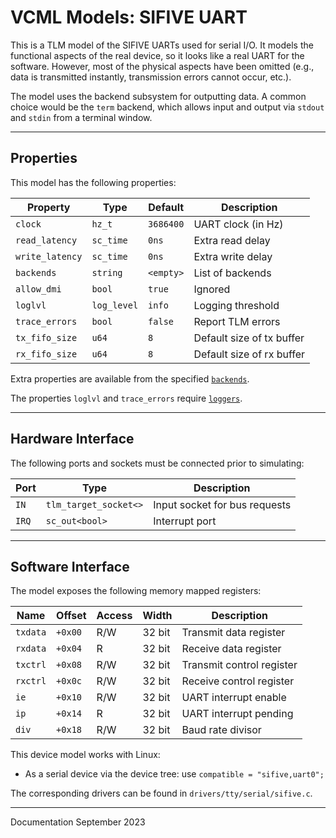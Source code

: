 # VCML Models: SIFIVE UART
This is a TLM model of the SIFIVE UARTs used for serial I/O. It
models the functional aspects of the real device, so it looks like a real UART
for the software. However, most of the physical aspects have been omitted
(e.g., data is transmitted instantly, transmission errors cannot occur, etc.).

The model uses the backend subsystem for outputting data. A common choice would
be the `term` backend, which allows input and output via `stdout` and `stdin`
from a terminal window. 

----
## Properties
This model has the following properties:

| Property        | Type        | Default   | Description                |
| --------------- | ----------- | --------- | -------------------------- |
| `clock`         | `hz_t`      | `3686400` | UART clock (in Hz)         |
| `read_latency`  | `sc_time`   | `0ns`     | Extra read delay           |
| `write_latency` | `sc_time`   | `0ns`     | Extra write delay          |
| `backends`      | `string`    | `<empty>` | List of backends           |
| `allow_dmi`     | `bool`      | `true`    | Ignored                    |
| `loglvl`        | `log_level` | `info`    | Logging threshold          |
| `trace_errors`  | `bool`      | `false`   | Report TLM errors          |
| `tx_fifo_size`  | `u64`       | `8`       | Default size of tx buffer  |
| `rx_fifo_size`  | `u64`       | `8`       | Default size of rx buffer  |

Extra properties are available from the specified [`backends`](../backends.md).

The properties `loglvl` and `trace_errors` require [`loggers`](../logging.md).

----
## Hardware Interface
The following ports and sockets must be connected prior to simulating:

| Port  | Type                  | Description                   |
| ----- | --------------------- | ----------------------------- |
| `IN`  | `tlm_target_socket<>` | Input socket for bus requests |
| `IRQ` | `sc_out<bool>`        | Interrupt port                |

----
## Software Interface
The model exposes the following memory mapped registers:

| Name     | Offset  | Access | Width  | Description                             |
| -------- | ------- | ------ | ------ | --------------------------------------- |
| `txdata` | `+0x00` |  R/W   | 32 bit | Transmit data register                  |
| `rxdata` | `+0x04` |  R     | 32 bit | Receive data register                   |
| `txctrl` | `+0x08` |  R/W   | 32 bit | Transmit control register               |
| `rxctrl` | `+0x0c` |  R/W   | 32 bit | Receive control register                |
| `ie`     | `+0x10` |  R/W   | 32 bit | UART interrupt enable                   |
| `ip`     | `+0x14` |  R     | 32 bit | UART interrupt pending                  |
| `div`    | `+0x18` |  R/W   | 32 bit | Baud rate divisor                       |

This device model works with Linux:

* As a serial device via the device tree: use `compatible = "sifive,uart0";`

The corresponding drivers can be found in `drivers/tty/serial/sifive.c`.

----
Documentation September 2023
